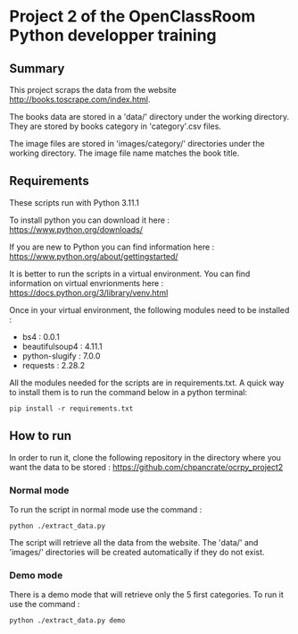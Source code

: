 # Project 2 of the OpenClassRoom Python developper training 

## Summary
This project scraps the data from the website  http://books.toscrape.com/index.html.

The books data are stored in a 'data/' directory under the working directory.
They are stored by books category in 'category'.csv files.

The image files are stored in 'images/category/' directories under the working directory. The image file name matches the book title.

## Requirements
These scripts run with Python 3.11.1

To install python you can download it here : https://www.python.org/downloads/

If you are new to Python you can find information here : https://www.python.org/about/gettingstarted/ 

It is better to run the scripts in a virtual environment. You can find information on virtual envrionments here : https://docs.python.org/3/library/venv.html 

Once in your virtual environment, the following modules need to be installed :
- bs4            : 0.0.1
- beautifulsoup4 : 4.11.1
- python-slugify : 7.0.0
- requests       : 2.28.2

All the modules needed for the scripts are in requirements.txt. A quick way to install them is to run the command below in a python terminal:
```
pip install -r requirements.txt
```

## How to run

In order to run it, clone the following repository in the directory where you want the data to be stored : https://github.com/chpancrate/ocrpy_project2

### Normal mode
To run the script in normal mode use the command : 
```
python ./extract_data.py
```
The script will retrieve all the data from the website. The 'data/' and 'images/' directories will be created automatically if they do not exist.

### Demo mode
There is a demo mode that will retrieve only the 5 first categories. To run it use the command : 
```
python ./extract_data.py demo
```

